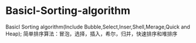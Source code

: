 # Basicl-Sorting-algorithm
Basicl Sorting algorithm(Include Bubble,Select,Inser,Shell,Merage,Quick and Heap); 简单排序算法：冒泡，选择，插入，希尔，归并，快速排序和堆排序

